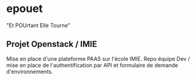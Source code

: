 # epouet
  
"Et POUrtant Elle Tourne"
  
## Projet Openstack / IMIE ##
Mise en place d'une plateforme PAAS sur l'école IMIE. Repo équipe Dev / mise en place de l'authentification par API et formulaire de demande d'environnements.
  
